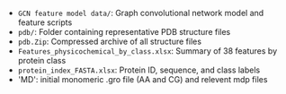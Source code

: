 
- `GCN feature model data/`: Graph convolutional network model and feature scripts
- `pdb/`: Folder containing representative PDB structure files
- `pdb.Zip`: Compressed archive of all structure files
- `Features_physicochemical_by_class.xlsx`: Summary of 38 features by protein class
- `protein_index_FASTA.xlsx`: Protein ID, sequence, and class labels
- 'MD': initial monomeric .gro file (AA and CG) and relevent mdp files
